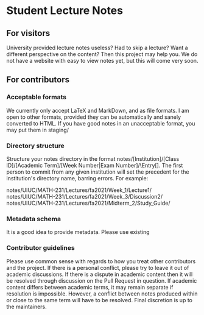 # Student Lecture Notes

## For visitors
University provided lecture notes useless? Had to skip a lecture? Want a different perspective on the content? Then this project may help you. We do not have a website with easy to view notes yet, but this will come very soon. 

## For contributors

### Acceptable formats
We currently only accept LaTeX and MarkDown, and as file formats. I am open to other formats, provided they can be automatically and sanely converted to HTML. If you have good notes in an unacceptable format, you may put them in staging/

### Directory structure
Structure your notes directory in the format notes/\[Institution\]/\[Class ID\]/\[Academic Term\]/\[Week Number|Exam Number\]/\Entry[\]. The first person to commit from any given institution will set the precedent for the institution's directory name, barring errors. For example:

notes/UIUC/MATH-231/Lectures/fa2021/Week_1/Lecture1/
notes/UIUC/MATH-231/Lectures/fa2021/Week_3/Discussion2/
notes/UIUC/MATH-231/Lectures/fa2021/Midterm_2/Study_Guide/

### Metadata schema
It is a good idea to provide metadata. Please use existing

### Contributor guidelines
Please use common sense with regards to how you treat other contributors and the project. If there is a personal conflict, please try to leave it out of academic discussions. If there is a dispute in academic content then it will be resolved through discussion on the Pull Request in question. If academic content differs between academic terms, it may remain separate if resolution is impossible. However, a conflict between notes produced within or close to the same term will have to be resolved. Final discretion is up to the maintainers.
